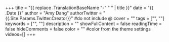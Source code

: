 +++
title = "{{ replace .TranslationBaseName "-" " " | title }}"
date = "{{ .Date }}"
author = "Amy Dang"
authorTwitter = "{{.Site.Params.Twitter.Creator}}" #do not include @
cover = ""
tags = ["", ""]
keywords = ["", ""]
description = ""
showFullContent = false
readingTime = false
hideComments = false
color = "" #color from the theme settings
videos=[]
+++
